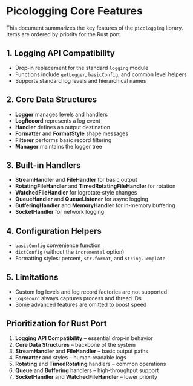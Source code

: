 # Picologging Core Features

This document summarizes the key features of the `picologging` library.
Items are ordered by priority for the Rust port.

## 1. Logging API Compatibility

- Drop‑in replacement for the standard `logging` module
- Functions include `getLogger`, `basicConfig`, and common level helpers
- Supports standard log levels and hierarchical names

## 2. Core Data Structures

- **Logger** manages levels and handlers
- **LogRecord** represents a log event
- **Handler** defines an output destination
- **Formatter** and **FormatStyle** shape messages
- **Filterer** performs basic record filtering
- **Manager** maintains the logger tree

## 3. Built‑in Handlers

- **StreamHandler** and **FileHandler** for basic output
- **RotatingFileHandler** and **TimedRotatingFileHandler** for rotation
- **WatchedFileHandler** for logrotate‑style changes
- **QueueHandler** and **QueueListener** for async logging
- **BufferingHandler** and **MemoryHandler** for in‑memory buffering
- **SocketHandler** for network logging

## 4. Configuration Helpers

- `basicConfig` convenience function
- `dictConfig` (without the `incremental` option)
- Formatting styles: percent, `str.format`, and `string.Template`

## 5. Limitations

- Custom log levels and log record factories are not supported
- `LogRecord` always captures process and thread IDs
- Some advanced features are omitted to boost speed

## Prioritization for Rust Port

1. **Logging API Compatibility** – essential drop‑in behavior
1. **Core Data Structures** – backbone of the system
1. **StreamHandler** and **FileHandler** – basic output paths
1. **Formatter** and styles – human‑readable logs
1. **Rotating** and **TimedRotating** handlers – common operations
1. **Queue** and **Buffering** handlers – high‑throughput support
1. **SocketHandler** and **WatchedFileHandler** – lower priority
